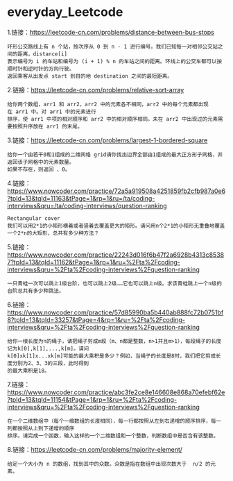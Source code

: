 # everyday_Leetcode
1.链接：https://leetcode-cn.com/problems/distance-between-bus-stops

	环形公交路线上有 n 个站，按次序从 0 到 n - 1 进行编号。我们已知每一对相邻公交站之间的距离，distance[i]
	表示编号为 i 的车站和编号为 (i + 1) % n 的车站之间的距离。环线上的公交车都可以按顺时针和逆时针的方向行驶。
	返回乘客从出发点 start 到目的地 destination 之间的最短距离。
	
2.链接：https://leetcode-cn.com/problems/relative-sort-array

	给你两个数组，arr1 和 arr2，arr2 中的元素各不相同，arr2 中的每个元素都出现在 arr1 中。对 arr1 中的元素进行
	排序，使 arr1 中项的相对顺序和 arr2 中的相对顺序相同。未在 arr2 中出现过的元素需要按照升序放在 arr1 的末尾。
	
3.链接：https://leetcode-cn.com/problems/largest-1-bordered-square

	给你一个由若干0和1组成的二维网格 grid请你找出边界全部由1组成的最大正方形子网格，并返回该子网格中的元素数量。
	如果不存在，则返回 、0。

4.链接：https://www.nowcoder.com/practice/72a5a919508a4251859fb2cfb987a0e6?tpId=13&tqId=11163&tPage=1&rp=1&ru=/ta/coding-interviews&qru=/ta/coding-interviews/question-ranking

	Rectangular cover
	我们可以用2*1的小矩形横着或者竖着去覆盖更大的矩形。请问用n个2*1的小矩形无重叠地覆盖一个2*n的大矩形，总共有多少种方法？

5.链接：https://www.nowcoder.com/practice/22243d016f6b47f2a6928b4313c85387?tpId=13&tqId=11162&tPage=1&rp=1&ru=%2Fta%2Fcoding-interviews&qru=%2Fta%2Fcoding-interviews%2Fquestion-ranking

	一只青蛙一次可以跳上1级台阶，也可以跳上2级……它也可以跳上n级。求该青蛙跳上一个n级的台阶总共有多少种跳法。

6.链接：https://www.nowcoder.com/practice/57d85990ba5b440ab888fc72b0751bf8?tpId=13&tqId=33257&tPage=4&rp=1&ru=%2Fta%2Fcoding-interviews&qru=%2Fta%2Fcoding-interviews%2Fquestion-ranking

	给你一根长度为n的绳子，请把绳子剪成m段（m、n都是整数，n>1并且m>1），每段绳子的长度记为k[0],k[1],...,k[m]。请问
	k[0]xk[1]x...xk[m]可能的最大乘积是多少？例如，当绳子的长度是8时，我们把它剪成长度分别为2、3、3的三段，此时得到
	的最大乘积是18。

7.链接：https://www.nowcoder.com/practice/abc3fe2ce8e146608e868a70efebf62e?tpId=13&tqId=11154&tPage=1&rp=1&ru=%2Fta%2Fcoding-interviews&qru=%2Fta%2Fcoding-interviews%2Fquestion-ranking
	
	在一个二维数组中（每个一维数组的长度相同），每一行都按照从左到右递增的顺序排序，每一列都按照从上到下递增的顺序
	排序。请完成一个函数，输入这样的一个二维数组和一个整数，判断数组中是否含有该整数。
	
8.链接：https://leetcode-cn.com/problems/majority-element/
	
	给定一个大小为 n 的数组，找到其中的众数。众数是指在数组中出现次数大于  n/2 的元素。